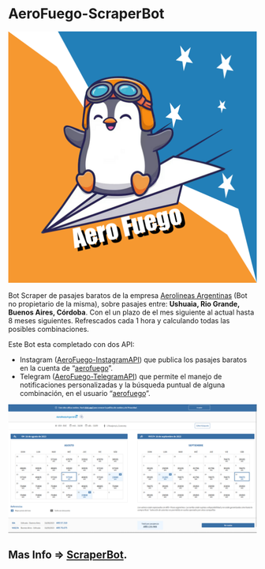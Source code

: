 # AeroFuego-ScraperBot

![Logo AeroFuego](/assets/images/logo.png)

Bot Scraper de pasajes baratos de la empresa [Aerolineas Argentinas](https://www.aerolineas.com.ar/) (Bot no propietario de la misma), sobre pasajes entre: **Ushuaia, Rio Grande, Buenos Aires, Córdoba**. Con el un plazo de el mes siguiente al actual hasta 8 meses siguientes. Refrescados cada 1 hora y calculando todas las posibles combinaciones.

Este Bot esta completado con dos API: 
+ Instagram ([AeroFuego-InstagramAPI](https://github.com/gamboavalentin/AeroFuego-InstagramAPI)) que publica los pasajes baratos en la cuenta de “[aerofuego](https://www.instagram.com/aerofuego/)”.
+ Telegram ([AeroFuego-TelegramAPI](https://github.com/gamboavalentin/AeroFuego-TelegramAPI)) que permite el manejo de notificaciones personalizadas y la búsqueda puntual de alguna combinación, en el usuario “[aerofuego](https://t.me/AeroFuego_bot)”.

![Screenshot de la Pagina de Aerolineas](/assets/images/img1.png)

## Mas Info => [ScraperBot](https://fuchsia-gooseberry-d65.notion.site/ScraperBOT-93b2587375534e71b46f718dbe713514?pvs=4).